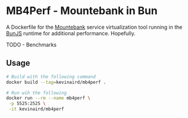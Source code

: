 # MB4Perf - Mountebank in Bun

A Dockerfile for the [Mountebank](https://github.com/bbyars/mountebank/tree/master) service virtualization tool running in the [BunJS](https://bun.sh/) runtime for additional performance. Hopefully. 

TODO - Benchmarks

## Usage

````sh
# Build with the following command
docker build --tag=kevinaird/mb4perf .

# Run wih the following
docker run --rm --name mb4perf \
 -p 5525:2525 \
 -it kevinaird/mb4perf

````